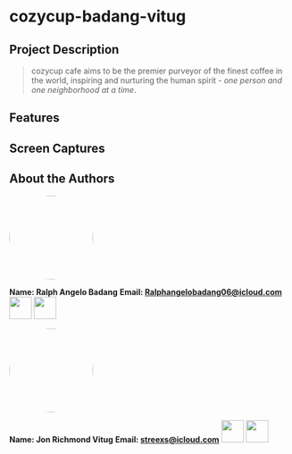 # **cozycup-badang-vitug**
## Project Description
> cozycup cafe aims to be the premier purveyor of the finest coffee in the world, inspiring and nurturing the human spirit - *one person and one neighborhood at a time*.

## Features

## Screen Captures

## About the Authors
<img src="https://avatars.githubusercontent.com/u/225259706?v=4"  style="border-radius: 50%" width=150>

**Name: Ralph Angelo Badang**
**Email: Ralphangelobadang06@icloud.com**
<a href="https://www.facebook.com/RalphAngeloBadangg/"><img src="https://github.com/gauravghongde/social-icons/blob/master/PNG/Color/Facebook.png?raw=true" width="40"></a> <a href="https://github.com/YG-paaleee"><img src="https://github.com/gauravghongde/social-icons/blob/master/PNG/Color/Github.png?raw=true" width="40"></a>

<img src="https://avatars.githubusercontent.com/u/178247970?v=4"  style="border-radius: 50%" width=150>

**Name: Jon Richmond Vitug**
**Email: streexs@icloud.com**
<a href="https://github.com/YG-paaleee"><img src="https://github.com/gauravghongde/social-icons/blob/master/PNG/Color/Facebook.png?raw=true" width="40"></a> <a href="https://www.facebook.com/exruc"><img src="https://github.com/gauravghongde/social-icons/blob/master/PNG/Color/Github.png?raw=true" width="40"></a>
